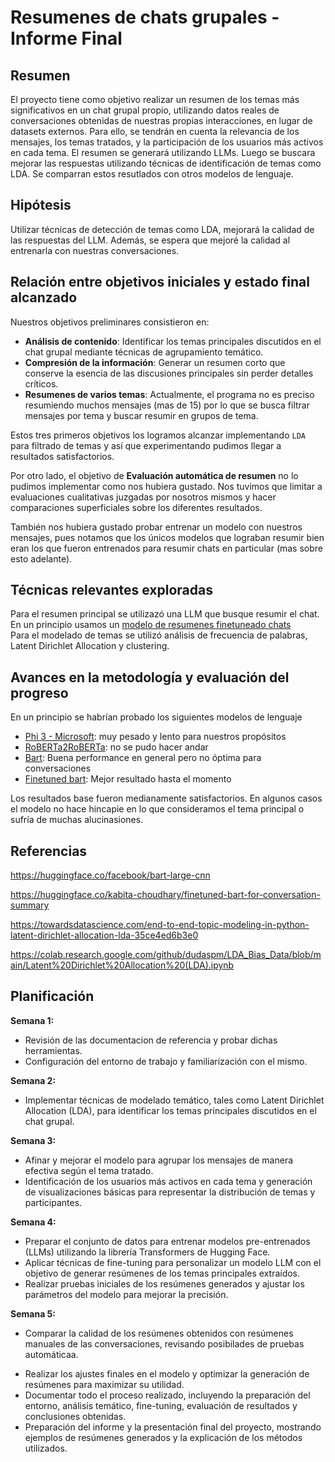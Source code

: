 
# Resumenes de chats grupales - Informe Final

## Resumen

El proyecto tiene como objetivo realizar un resumen de los temas más significativos en un chat grupal propio, utilizando datos reales de conversaciones obtenidas de nuestras propias interacciones, en lugar de datasets externos. Para ello, se tendrán en cuenta la relevancia de los mensajes, los temas tratados, y la participación de los usuarios más activos en cada tema. El resumen se generará utilizando LLMs. Luego se buscara mejorar las respuestas utilizando técnicas de identificación de temas como LDA. Se comparran estos resutlados con otros modelos de lenguaje.
<!-- y fine-tunear el modelo con nuestras propias conversaciones. -->

## Hipótesis

<!-- El uso de modelos de LLM combinados con técnicas de detección de temas permite generar resúmenes comprensibles de chats grupales, capturando los temas principales, preservando las aportaciones más relevantes de la conversación -->

Utilizar técnicas de detección de temas como LDA, mejorará la calidad de las respuestas del LLM. Además, se espera que mejoré la calidad al entrenarla con nuestras conversaciones.  



## Relación entre objetivos iniciales y estado final alcanzado
<!-- ## Objetivos preliminares -->

Nuestros objetivos preliminares consistieron en:  
- **Análisis de contenido**: Identificar los temas principales discutidos en el chat grupal mediante técnicas de agrupamiento temático.
- **Compresión de la información**: Generar un resumen corto que conserve la esencia de las discusiones principales sin perder detalles críticos.
- **Resumenes de varios temas**: Actualmente, el programa no es preciso resumiendo muchos mensajes (mas de 15) por lo que se busca filtrar mensajes por tema y buscar resumir en grupos de tema. 

Estos tres primeros objetivos los logramos alcanzar implementando `LDA` para filtrado de temas y así que experimentando pudimos llegar a resultados satisfactorios.

Por otro lado, el objetivo de **Evaluación automática de resumen** no lo pudimos implementar como nos hubiera gustado. Nos tuvimos que limitar a evaluaciones cualitativas juzgadas por nosotros mismos y hacer comparaciones superficiales sobre los diferentes resultados.

También nos hubiera gustado probar entrenar un modelo con nuestros mensajes, pues notamos que los únicos modelos que lograban resumir bien eran los que fueron entrenados para resumir chats en particular (mas sobre esto adelante).



## Técnicas relevantes exploradas
Para el resumen principal se utilizazó una LLM que busque resumir el chat. En un principio usamos un [modelo de resumenes finetuneado chats](https://huggingface.co/kabita-choudhary/finetuned-bart-for-conversation-summary)  
Para el modelado de temas se utilizó análisis de frecuencia de palabras, Latent Dirichlet Allocation y clustering.
<!-- Para el fine-tuning, resumen y evaluación se utilizarán Google Colab y la librería Transformers de Hugging Face. -->  


## Avances en la metodología y evaluación del progreso
En un principio se habrían probado los siguientes modelos de lenguaje
- [Phi 3 - Microsoft](https://huggingface.co/microsoft/Phi-3-medium-128k-instruct): muy pesado y lento para nuestros propósitos
- [RoBERTa2RoBERTa](https://huggingface.co/Narrativa/bsc_roberta2roberta_shared-spanish-finetuned-mlsum-summarization): no se pudo hacer andar
- [Bart](https://huggingface.co/facebook/bart-large-cnn?): Buena performance en general pero no óptima para conversaciones
- [Finetuned bart](https://huggingface.co/kabita-choudhary/finetuned-bart-for-conversation-summary): Mejor resultado hasta el momento

<!-- Además, se están haciendo pruebas utilizando métodos como LDA para ayudar al LLM a elegir los temas correctos a resumir. -->

Los resultados base fueron medianamente satisfactorios. En algunos casos el modelo no hace hincapie en lo que consideramos el tema principal o sufría de muchas alucinasiones. 




## Referencias
https://huggingface.co/facebook/bart-large-cnn

https://huggingface.co/kabita-choudhary/finetuned-bart-for-conversation-summary

https://towardsdatascience.com/end-to-end-topic-modeling-in-python-latent-dirichlet-allocation-lda-35ce4ed6b3e0

https://colab.research.google.com/github/dudaspm/LDA_Bias_Data/blob/main/Latent%20Dirichlet%20Allocation%20(LDA).ipynb


## Planificación

**Semana 1:** 
- Revisión de las documentacion de referencia y probar dichas herramientas. 
- Configuración del entorno de trabajo y familiarización con el mismo.
<!-- - Carga de Datasets, modificación de los datos para mejorar su utilidad en el contexto del trabajo y procesamiento de datos. -->

**Semana 2:** 
- Implementar técnicas de modelado temático, tales como Latent Dirichlet Allocation (LDA), para identificar los temas principales discutidos en el chat grupal.


**Semana 3:**
- Afinar y mejorar el modelo para agrupar los mensajes de manera efectiva según el tema tratado.
- Identificación de los usuarios más activos en cada tema y generación de visualizaciones básicas para representar la distribución de temas y participantes.

**Semana 4:** 
- Preparar el conjunto de datos para entrenar modelos pre-entrenados (LLMs) utilizando la librería Transformers de Hugging Face.
- Aplicar técnicas de fine-tuning para personalizar un modelo LLM con el objetivo de generar resúmenes de los temas principales extraídos.
- Realizar pruebas iniciales de los resúmenes generados y ajustar los parámetros del modelo para mejorar la precisión.

**Semana 5:** 
<!-- - Implementar tests automáticos para evaluar la precisión y la cobertura de los resúmenes generados. -->
- Comparar la calidad de los resúmenes obtenidos con resúmenes manuales de las conversaciones, revisando posibilades de pruebas automáticaa.
<!-- - Refinar los modelos y evaluar la coherencia y relevancia de los resúmenes en función de los temas y usuarios más destacados. -->
- Realizar los ajustes finales en el modelo y optimizar la generación de resúmenes para maximizar su utilidad.
- Documentar todo el proceso realizado, incluyendo la preparación del entorno, análisis temático, fine-tuning, evaluación de resultados y conclusiones obtenidas.
- Preparación del informe y la presentación final del proyecto, mostrando ejemplos de resúmenes generados y la explicación de los métodos utilizados.
